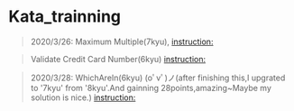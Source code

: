 # Kata_trainning
> 2020/3/26:
>Maximum Multiple(7kyu),
[instruction:](https://github.com/qy201706/Kata-/blob/master/7kyu/Maximum%20Multiple/question_instruction/question.txt)

>Validate Credit Card Number(6kyu)
[instruction:](https://github.com/qy201706/Kata-/blob/master/6kyu/Validate%20Credit%20Card%20Number/question_instruction/question.txt)

> 2020/3/28:
WhichAreIn(6kyu)  (oﾟvﾟ)ノ(after finishing this,I upgrated to '7kyu' from '8kyu'.And gainning 28points,amazing~Maybe my solution is nice.)
>[instruction:](https://github.com/qy201706/Kata-/blob/master/6kyu/WhichAreIn/question_instruction/question.txt)
